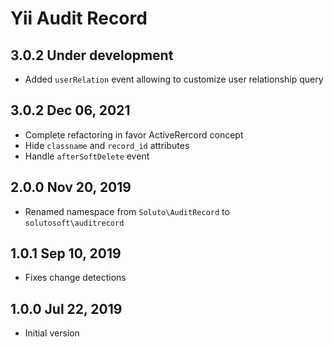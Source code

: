 Yii Audit Record
================

3.0.2 Under development
-----------------------

- Added `userRelation` event allowing to customize user relationship query

3.0.2 Dec 06, 2021
------------------

- Complete refactoring in favor ActiveRercord concept
- Hide `classname` and `record_id` attributes
- Handle `afterSoftDelete` event

2.0.0 Nov 20, 2019
------------------

- Renamed namespace from `Soluto\AuditRecord` to `solutosoft\auditrecord`

1.0.1 Sep 10, 2019
------------------

- Fixes change detections

1.0.0 Jul 22, 2019
------------------

- Initial version

